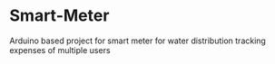 # Smart-Meter
Arduino based project for smart meter for water distribution tracking expenses of multiple users 
